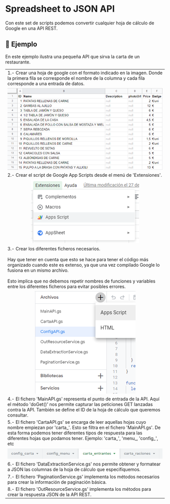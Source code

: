 # Spreadsheet to JSON API
Con este set de scripts podemos convertir cualquier hoja de cálculo de Google en una API REST.

## 📝 Ejemplo
En este ejemplo ilustra una pequeña API que sirva la carta de un restaurante.
<table>
    <tr>
        <td>
            1.- Crear una hoja de google con el formato indicado en la imagen. Donde la primera fila se corresponde el nombre de la columna y cada fila corresponde a una entrada de datos.
        </td>
    </tr>   
    <tr>
        <td style="text-align:center;">
            <img style="margin:0 auto;" src="img/paso1.png"/>
        </td>
    </tr>
    <tr>
        <td>
            2.- Crear el script de Google App Scripts desde el menú de 'Extensiones'.
        </td>
    </tr>
    <tr>
        <td style="text-align:center;">
            <img src="img/paso2.png"/>
        </td>
    </tr>
    <tr>
        <td>
            3.- Crear los diferentes ficheros necesarios. <br><br> Hay que tener en cuenta que esto se hace para tener el código más organizado cuando este es extenso, ya que una vez compilado Google lo fusiona en un mismo archivo.<br><br> Esto implica que no debemos repetir nombres de funciones y variables entre los diferentes ficheros para evitar posibles errores.
        </td>
    </tr>
    <tr>
        <td style="text-align:center;">
            <img src="img/paso3.png"/>
        </td>
    </tr>
    <tr>
        <td>
            4.- El fichero 'MainAPI.gs' representa el punto de entrada de la API. Aquí el método 'doGet()' nos permite capturar las peticiones GET lanzadas contra la API. También se define el ID de la hoja de cálculo que queremos consultar.
        </td>
    </tr>
    <tr>
        <td>
            5.- El fichero 'CartaAPI.gs' se encarga de leer aquellas hojas cuyo nombre empiezan por 'carta_'. Esto se filtra en el fichero 'MainAPI.gs'. De esta forma podemos tener diferentes tipos de respuesta para las diferentes hojas que podamos tener. Ejemplo: 'carta_', 'menu_, 'config_', etc
        </td>
    </tr>
    <tr>
        <td style="text-align:center;">
            <img src="img/paso5.png"/>
        </td>
    </tr>
    <tr>
        <td>
            6.- El fichero 'DataExtractionService.gs' nos permite obtener y formatear a JSON las columnas de la hoja de cálculo que especifiquemos.
        </td>
    </tr>
    <tr>
        <td>
            7.- El fichero 'PaginationService.gs' implementa los métodos necesarios para crear la información de paginación básica.
        </td>
    </tr>
    <tr>
        <td>
            8.- El fichero 'OutResourceService.gs' implementa los métodos para crear la respuesta JSON de la API REST.
        </td>
    </tr>
</table>